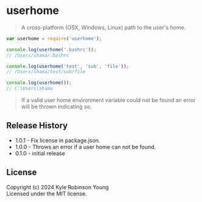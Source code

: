 # userhome

> A cross-platform (OSX, Windows, Linux) path to the user's home.

```js
var userhome = require('userhome');

console.log(userhome('.bashrc'));
// /Users/shama/.bashrc

console.log(userhome('test', 'sub', 'file'));
// /Users/shama/test/sub/file

console.log(userhome());
// C:\Users\shama
```

> If a valid user home environment variable could not be found an error will be thrown indicating so.

## Release History
* 1.0.1 - Fix license in package.json.
* 1.0.0 - Throws an error if a user home can not be found.
* 0.1.0 - initial release

## License
Copyright (c) 2024 Kyle Robinson Young  
Licensed under the MIT license.
